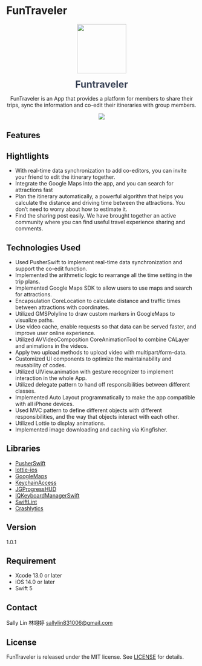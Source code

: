# FunTraveler
<p align="center">
  <img src="https://i.ibb.co/FXpy4Dd/1-4x.png" width="130" height="130"/>
</p>

<p align="center">
<span style="color: #3D4659; font-size: 25px; font-weight:bold" > Funtraveler </span>
</p>

<p align="center">
FunTraveler is an App that provides a platform for members to share their trips,  sync the information and co-edit their itineraries with group members.
</p>


<p align="center">
    <a href="https://apps.apple.com/tw/app/funtraveler/id1619742562"><img src="https://developer.apple.com/assets/elements/badges/download-on-the-app-store.svg"></a>
</p>

## Features

## Hightlights

- With real-time data synchronization to add co-editors, you can invite your friend to edit the itinerary together.
- Integrate the Google Maps into the app, and you can search for attractions fast
- Plan the itinerary automatically, a powerful algorithm that helps you calculate the distance and driving time between the attractions. You don’t need to worry about how to estimate it.
- Find the sharing post easily. We have brought together an active community where you can find useful travel experience sharing and comments.


## Technologies Used
- Used PusherSwift to implement real-time data synchronization and support the co-edit function.
- Implemented the arithmetic logic to rearrange all the time setting in the trip plans.
- Implemented Google Maps SDK to allow users to use maps and search for attractions.
- Encapsulation CoreLocation to calculate distance and traffic times between attractions with coordinates.
- Utilized GMSPolyline to draw custom markers in GoogleMaps to visualize paths.
- Use video cache, enable requests so that data can be served faster, and improve user online experience.
- Utilized AVVideoComposition CoreAnimationTool to combine CALayer and animations in the videos.
- Apply two upload methods to upload video with multipart/form-data.
- Customized UI components to optimize the maintainability and reusability of codes.
- Utilized UIView.animation with gesture recognizer to implement interaction in the whole App.
- Utilized delegate pattern to hand off responsibilities between different classes.
- Implemented Auto Layout programmatically to make the app compatible with all iPhone devices.
- Used MVC pattern to define different objects with different responsibilities, and the way that objects interact with each other.
- Utilized Lottie to display animations.
- Implemented image downloading and caching via Kingfisher.

## Libraries
  * [PusherSwift](https://github.com/pusher/pusher-websocket-swift)
  * [lottie-ios](https://github.com/airbnb/lottie-ios)
  * [GoogleMaps](https://developers.google.com/maps/documentation/ios-sdk/)
  * [KeychainAccess](https://github.com/kishikawakatsumi/KeychainAccess)
  * [JGProgressHUD](https://github.com/JonasGessner/JGProgressHUD)
  * [IQKeyboardManagerSwift](https://github.com/hackiftekhar/IQKeyboardManager)
  * [SwiftLint](https://github.com/realm/SwiftLint)
  * [Crashlytics](https://firebase.google.com/products/crashlytics?hl=en)

## Version
1.0.1

## Requirement
- Xcode 13.0 or later
- iOS 14.0 or later
- Swift 5

## Contact
Sally Lin 林翊婷
sallylin831006@gmail.com

## License
FunTraveler is released under the MIT license. See [LICENSE](https://github.com/sallylin831006/FunTraveler/blob/develop/LICENSE) for details.




